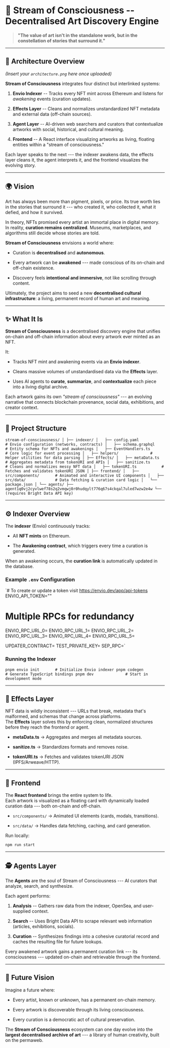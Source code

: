 🧠 Stream of Consciousness -- Decentralised Art Discovery Engine
===============================================================

> **"The value of art isn't in the standalone work, but in the constellation of stories that surround it."**

* * * * *

🧱 Architecture Overview
------------------------

*(Insert your `architecture.png` here once uploaded)*

**Stream of Consciousness** integrates four distinct but interlinked systems:

1.  **Envio Indexer** -- Tracks every NFT mint across Ethereum and listens for *awakening* events (curation updates).

2.  **Effects Layer** -- Cleans and normalizes unstandardized NFT metadata and external data (off-chain sources).

3.  **Agent Layer** -- AI-driven web searchers and curators that contextualize artworks with social, historical, and cultural meaning.

4.  **Frontend** -- A React interface visualizing artworks as living, floating entities within a "stream of consciousness."

Each layer speaks to the next --- the indexer awakens data, the effects layer cleans it, the agent interprets it, and the frontend visualizes the evolving story.

* * * * *

🌍 Vision
---------

Art has always been more than pigment, pixels, or price. Its true worth lies in the stories that surround it --- who created it, who collected it, what it defied, and how it survived.

In theory, NFTs promised every artist an immortal place in digital memory.\
In reality, **curation remains centralized**. Museums, marketplaces, and algorithms still decide whose stories are told.

**Stream of Consciousness** envisions a world where:

-   Curation is **decentralised** and **autonomous**.

-   Every artwork can be **awakened** --- made conscious of its on-chain and off-chain existence.

-   Discovery feels **intentional and immersive**, not like scrolling through content.

Ultimately, the project aims to seed a new **decentralised cultural infrastructure**: a living, permanent record of human art and meaning.

* * * * *

✨ What It Is
------------

**Stream of Consciousness** is a decentralised discovery engine that unifies on-chain and off-chain information about every artwork ever minted as an NFT.

It:

-   Tracks NFT mint and awakening events via an **Envio indexer**.

-   Cleans massive volumes of unstandardised data via the **Effects** layer.

-   Uses AI agents to **curate**, **summarize**, and **contextualize** each piece into a living digital archive.

Each artwork gains its own *"stream of consciousness"* --- an evolving narrative that connects blockchain provenance, social data, exhibitions, and creator context.

* * * * *

🧩 Project Structure
--------------------

`stream-of-consciousness/
│
├── indexer/
│   ├── config.yaml           # Envio configuration (networks, contracts)
│   ├── schema.graphql        # Entity schema for NFTs and awakenings
│   ├── EventHandlers.ts      # Core logic for event processing
│   ├── helpers/              # Helper utilities for data parsing
│
├── Effects/
│   ├── metaData.ts           # Aggregates metadata from tokenURI and APIs
│   ├── sanitize.ts           # Cleans and normalizes messy NFT data
│   ├── tokenURI.ts           # Fetches and validates tokenURI JSON
│
├── frontend/
│   ├── src/components/       # Animated and interactive UI components
│   ├── src/data/             # Data fetching & curation card logic
│   └── package.json
│
└── agents/
    ├── agent1q0vj2cyvlwef78s2q2vmqwj0r0hudqylt776q67s4ckqal7uled7wzw2e4w
    └── (requires Bright Data API key)`

* * * * *

⚙️ Indexer Overview
-------------------

The **indexer** (Envio) continuously tracks:

-   All **NFT mints** on Ethereum.

-   The **Awakening contract**, which triggers every time a curation is generated.

When an awakening occurs, the **curation link** is automatically updated in the database.

### Example `.env` Configuration

`# To create or update a token visit https://envio.dev/app/api-tokens
ENVIO_API_TOKEN="<YOUR-API-TOKEN>"

# Multiple RPCs for redundancy
ENVIO_RPC_URL_0=
ENVIO_RPC_URL_1=
ENVIO_RPC_URL_2=
ENVIO_RPC_URL_3=
ENVIO_RPC_URL_4=
ENVIO_RPC_URL_5=

UPDATER_CONTRACT=
TEST_PRIVATE_KEY=
SEP_RPC=`

### Running the Indexer

`pnpm envio init       # Initialize Envio indexer
pnpm codegen          # Generate TypeScript bindings
pnpm dev              # Start in development mode`

* * * * *

🧠 Effects Layer
----------------

NFT data is wildly inconsistent --- URLs that break, metadata that's malformed, and schemas that change across platforms.\
The **Effects** layer solves this by enforcing clean, normalized structures before they reach the frontend or agent.

-   **metaData.ts** → Aggregates and merges all metadata sources.

-   **sanitize.ts** → Standardizes formats and removes noise.

-   **tokenURI.ts** → Fetches and validates tokenURI JSON (IPFS/Arweave/HTTP).

* * * * *

🎨 Frontend
-----------

The **React frontend** brings the entire system to life.\
Each artwork is visualized as a floating card with dynamically loaded curation data --- both on-chain and off-chain.

-   `src/components/` → Animated UI elements (cards, modals, transitions).

-   `src/data/` → Handles data fetching, caching, and card generation.

Run locally:

`npm run start`

* * * * *

🕵️ Agents Layer
----------------

The **Agents** are the soul of Stream of Consciousness --- AI curators that analyze, search, and synthesize.

Each agent performs:

1.  **Analysis** -- Gathers raw data from the indexer, OpenSea, and user-supplied context.

2.  **Search** -- Uses Bright Data API to scrape relevant web information (articles, exhibitions, socials).

3.  **Curation** -- Synthesizes findings into a cohesive curatorial record and caches the resulting file for future lookups.

Every awakened artwork gains a permanent curation link --- its consciousness --- updated on-chain and retrievable through the frontend.

* * * * *

🚀 Future Vision
----------------

Imagine a future where:

-   Every artist, known or unknown, has a permanent on-chain memory.

-   Every artwork is discoverable through its living consciousness.

-   Every curation is a democratic act of cultural preservation.

The **Stream of Consciousness** ecosystem can one day evolve into the **largest decentralised archive of art** --- a library of human creativity, built on the permaweb.